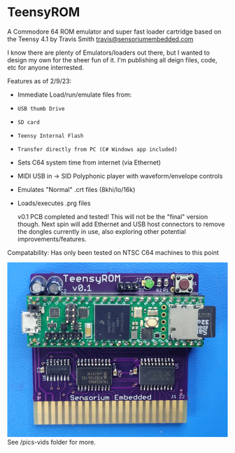 # TeensyROM
 A Commodore 64 ROM emulator and super fast loader cartridge based on the Teensy 4.1
   by Travis Smith <travis@sensoriumembedded.com> 

 I know there are plenty of Emulators/loaders out there, but I wanted to design my own for the sheer fun of it.  I'm publishing all deign files, code, etc for anyone interrested. 

 Features as of 2/9/23:
- Immediate Load/run/emulate files from:
- `USB thumb Drive`
- `SD card`
- `Teensy Internal Flash`
- `Transfer directly from PC (C# Windows app included)`
- Sets C64 system time from internet (via Ethernet)
- MIDI USB in -> SID Polyphonic player with waveform/envelope controls
- Emulates "Normal" .crt files (8khi/lo/16k)
- Loads/executes .prg files

   v0.1 PCB completed and tested!
   This will not be the "final" version though.  Next spin will add Ethernet and USB host connectors to remove the dongles currently in use, also exploring other potential improvements/features.
   
Compatability: Has only been tested on NTSC C64 machines to this point

![](/pics-vid/v0.1.jpg)
   See /pics-vids folder for more.
